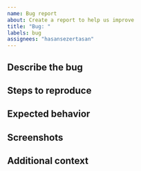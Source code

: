 ```yaml
---
name: Bug report
about: Create a report to help us improve
title: "Bug: "
labels: bug
assignees: "hasansezertasan"
---
```


## Describe the bug

<!-- A clear and concise description of what the bug is. -->

## Steps to reproduce

<!-- Steps to reproduce the behavior: -->

## Expected behavior

<!-- A clear and concise description of what you expected to happen. -->

## Screenshots

<!-- If applicable, add screenshots to help explain your problem. -->

## Additional context

<!-- Add any other context about the problem here. -->
